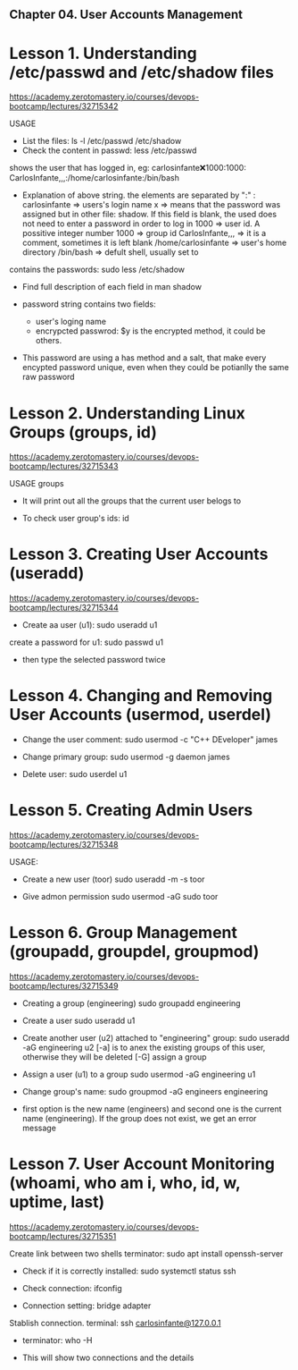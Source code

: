 ## Chapter 04. User Accounts Management

# Lesson 1. Understanding /etc/passwd and /etc/shadow files

https://academy.zerotomastery.io/courses/devops-bootcamp/lectures/32715342

USAGE

- List the files:
  ls -l /etc/passwd /etc/shadow
- Check the content in passwd:
  less /etc/passwd

<passwd> shows the user that has logged in, eg:
carlosinfante:x:1000:1000: CarlosInfante,,,:/home/carlosinfante:/bin/bash

- Explanation of above string. the elements are separated by ":" :
  carlosinfante => users's login name
  x => means that the password was assigned but in other file: shadow. If this field is blank, the used does not need to enter a password in order to log in
  1000 => user id. A possitive integer number
  1000 => group id
  CarlosInfante,,, => it is a comment, sometimes it is left blank
  /home/carlosinfante => user's home directory
  /bin/bash => defult shell, usually set to

<shadow> contains the passwords:
sudo less /etc/shadow

- Find full description of each field in <shadow>
  man shadow

* password string contains two fields:

  - user's loging name
  - encrypcted passwrod: $y is the encrypted method, it could be others.

* This password are using a has method and a salt, that make every encypted password unique, even when they could be potianlly the same raw password

# Lesson 2. Understanding Linux Groups (groups, id)

https://academy.zerotomastery.io/courses/devops-bootcamp/lectures/32715343

USAGE
groups

- It will print out all the groups that the current user belogs to

* To check user group's ids:
  id

# Lesson 3. Creating User Accounts (useradd)

https://academy.zerotomastery.io/courses/devops-bootcamp/lectures/32715344

- Create aa user (u1):
  sudo useradd u1

create a password for u1:
sudo passwd u1

- then type the selected password twice

# Lesson 4. Changing and Removing User Accounts (usermod, userdel)

- Change the user comment:
  sudo usermod -c "C++ DEveloper" james

- Change primary group:
  sudo usermod -g daemon james

- Delete user:
  sudo userdel u1

# Lesson 5. Creating Admin Users

https://academy.zerotomastery.io/courses/devops-bootcamp/lectures/32715348

USAGE:

- Create a new user (toor)
  sudo useradd -m -s toor

- Give admon permission
  sudo usermod -aG sudo toor

# Lesson 6. Group Management (groupadd, groupdel, groupmod)

https://academy.zerotomastery.io/courses/devops-bootcamp/lectures/32715349

- Creating a group (engineering)
  sudo groupadd engineering

- Create a user
  sudo useradd u1

- Create another user (u2) attached to "engineering" group:
  sudo useradd -aG engineering u2
  [-a] is to anex the existing groups of this user, otherwise they will be deleted
  [-G] assign a group

- Assign a user (u1) to a group
  sudo usermod -aG engineering u1

- Change group's name:
  sudo groupmod -aG engineers engineering

* first option is the new name (engineers) and second one is the current name (engineering). If the group does not exist, we get an error message

# Lesson 7. User Account Monitoring (whoami, who am i, who, id, w, uptime, last)

https://academy.zerotomastery.io/courses/devops-bootcamp/lectures/32715351

Create link between two shells
terminator:
sudo apt install openssh-server

- Check if it is correctly installed:
  sudo systemctl status ssh

- Check connection:
  ifconfig

- Connection setting: bridge adapter

Stablish connection. terminal:
ssh carlosinfante@127.0.0.1

- terminator:
  who -H

* This will show two connections and the details
